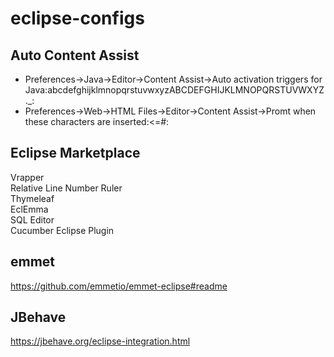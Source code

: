 # eclipse-configs
## Auto Content Assist
* Preferences->Java->Editor->Content Assist->Auto activation triggers for Java:abcdefghijklmnopqrstuvwxyzABCDEFGHIJKLMNOPQRSTUVWXYZ._:  
* Preferences->Web->HTML Files->Editor->Content Assist->Promt when these characters are inserted:<=#:
## Eclipse Marketplace
Vrapper  
Relative Line Number Ruler  
Thymeleaf  
EclEmma  
SQL Editor  
Cucumber Eclipse Plugin
## emmet
https://github.com/emmetio/emmet-eclipse#readme
## JBehave
https://jbehave.org/eclipse-integration.html  
